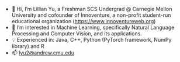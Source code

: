 - 👋 Hi, I’m Lillian Yu, a Freshman SCS Undergrad @ Carnegie Mellon University  and cofounder of Innoventure, a non-profit student-run educational organization (https://www.innoventureweb.org)
- 👀 I’m interested in Machine Learning, specifically Natural Language Processing and Computer Vision, and its applications.
- 💡 Experienced in: Java, C++, Python (PyTorch framework, NumPy library) and R
- 📫 lyu2@andrew.cmu.edu 

